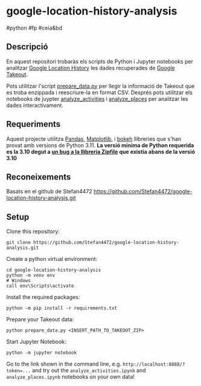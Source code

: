 # google-location-history-analysis

#python #fp #ceia&bd

## Descripció

En aquest repositori trobaràs els scripts de Python i Jupyter notebooks per analitzar [Google Location History](https://support.google.com/accounts/answer/4388034?hl=en) les dades recuperades de [Google Takeout](https://takeout.google.com/settings/takeout). 

Pots utilitzar l'script [prepare_data.py](prepare_data.py) per llegir la informació de Takeout que es troba enzippada i reescriure-la en format CSV. Després pots utilitzar els notebooks de juypter [analyze_activities](analyze_activities.ipynb) i [analyze_places](analyze_places.ipynb) per analitzar les dades interactivament.

## Requeriments

Aquest projecte utilitza [Pandas](https://pandas.pydata.org/), [Matplotlib](https://matplotlib.org/), i [bokeh](https://bokeh.org) llibreries que s'han provat amb versions de Python 3.11. **La versió mínima de Python requerida es la 3.10 degut a [un bug a la llibreria Zipfile](https://bugs.python.org/issue40564) que existia abans de la versió 3.10**

## Reconeixements

Basats en el github de Stefan4472 https://github.com/Stefan4472/google-location-history-analysis.git

## Setup

Clone this repository:
```shell
git clone https://github.com/Stefan4472/google-location-history-analysis.git
```

Create a python virtual environment:
```shell
cd google-location-history-analysis
python -m venv env
# Windows
call env\Scripts\activate
```

Install the required packages:
```shell
python -m pip install -r requirements.txt
```

Prepare your Takeout data:
```shell
python prepare_data.py <INSERT_PATH_TO_TAKEOUT_ZIP>
```

Start Jupyter Notebook:
```shell
python -m jupyter notebook
```

Go to the link shown in the command line, e.g. `http://localhost:8888/?token=...` and try out the `analyze_activities.ipynb` and `analyze_places.ipynb` notebooks on your own data!
